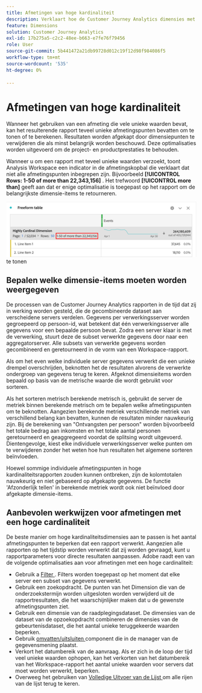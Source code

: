 ```yaml
---
title: Afmetingen van hoge kardinaliteit
description: Verklaart hoe de Customer Journey Analytics dimensies met vele unieke waarden behandelt
feature: Dimensions
solution: Customer Journey Analytics
exl-id: 17b275a5-c2c2-48ee-b663-e7fe76f79456
role: User
source-git-commit: 5b441472a21db99728d012c19f12d98f984086f5
workflow-type: tm+mt
source-wordcount: '535'
ht-degree: 0%

---
```


# Afmetingen van hoge kardinaliteit

Wanneer het gebruiken van een afmeting die vele unieke waarden bevat, kan het resulterende rapport teveel unieke afmetingspunten bevatten om te tonen of te berekenen. Resultaten worden afgekapt door dimensiepunten te verwijderen die als minst belangrijk worden beschouwd. Deze optimalisaties worden uitgevoerd om de project- en productprestaties te behouden.

Wanneer u om een rapport met teveel unieke waarden verzoekt, toont Analysis Workspace een indicator in de afmetingskopbal die verklaart dat niet alle afmetingspunten inbegrepen zijn. Bijvoorbeeld **[!UICONTROL Rows: 1-50 of more than 22,343,156]** . Het trefwoord **[!UICONTROL more than]** geeft aan dat er enige optimalisatie is toegepast op het rapport om de belangrijkste dimensie-items te retourneren.

![ de lijst van de Vrije vorm in Workspace die het &quot;meer dan&quot;sleutelwoord toont om 1-50 van meer dan 22.343.156 ](assets/high-cardinality.png) te tonen

## Bepalen welke dimensie-items moeten worden weergegeven

De processen van de Customer Journey Analytics rapporten in de tijd dat zij in werking worden gesteld, die de gecombineerde dataset aan verscheidene servers verdelen. Gegevens per verwerkingsserver worden gegroepeerd op persoon-id, wat betekent dat één verwerkingsserver alle gegevens voor een bepaalde persoon bevat. Zodra een server klaar is met de verwerking, stuurt deze de subset verwerkte gegevens door naar een aggregatorserver. Alle subsets van verwerkte gegevens worden gecombineerd en geretourneerd in de vorm van een Workspace-rapport.

Als om het even welke individuele server gegevens verwerkt die een unieke drempel overschrijden, beknotten het de resultaten alvorens de verwerkte ondergroep van gegevens terug te keren. Afgeknot dimensieitems worden bepaald op basis van de metrische waarde die wordt gebruikt voor sorteren.

Als het sorteren metrisch berekende metrisch is, gebruikt de server de metriek binnen berekende metrisch om te bepalen welke afmetingspunten om te beknotten. Aangezien berekende metriek verschillende metriek van verschillend belang kan bevatten, kunnen de resultaten minder nauwkeurig zijn. Bij de berekening van &quot;Ontvangsten per persoon&quot; worden bijvoorbeeld het totale bedrag aan inkomsten en het totale aantal personen geretourneerd en geaggregeerd voordat de splitsing wordt uitgevoerd. Dientengevolge, kiest elke individuele verwerkingsserver welke punten om te verwijderen zonder het weten hoe hun resultaten het algemene sorteren beïnvloeden.

Hoewel sommige individuele afmetingspunten in hoge kardinaliteitsrapporten zouden kunnen ontbreken, zijn de kolomtotalen nauwkeurig en niet gebaseerd op afgekapte gegevens. De functie &#39;Afzonderlijk tellen&#39; in berekende metriek wordt ook niet beïnvloed door afgekapte dimensie-items.

## Aanbevolen werkwijzen voor afmetingen met een hoge cardinaliteit

De beste manier om hoge kardinaliteitsdimensies aan te passen is het aantal afmetingspunten te beperken dat een rapport verwerkt. Aangezien alle rapporten op het tijdstip worden verwerkt dat zij worden gevraagd, kunt u rapportparameters voor directe resultaten aanpassen. Adobe raadt een van de volgende optimalisaties aan voor afmetingen met een hoge cardinaliteit:

* Gebruik a [ Filter ](/help/components/filters/create-filters.md). Filters worden toegepast op het moment dat elke server een subset van gegevens verwerkt.
* Gebruik een zoekopdracht. De punten van het Dimension die van de onderzoekstermijn worden uitgesloten worden verwijderd uit de rapportresultaten, die het waarschijnlijker maken dat u de gewenste afmetingspunten ziet.
* Gebruik een dimensie van de raadplegingsdataset. De dimensies van de dataset van de opzoekopdracht combineren de dimensies van de gebeurtenisdataset, die het aantal unieke teruggekeerde waarden beperken.
* Gebruik [ omvatten/uitsluiten ](/help/data-views/component-settings/include-exclude-values.md) component die in de manager van de gegevensmening plaatst.
* Verkort het datumbereik van de aanvraag. Als er zich in de loop der tijd veel unieke waarden ophopen, kan het verkorten van het datumbereik van het Workspace-rapport het aantal unieke waarden voor servers dat moet worden verwerkt, beperken.
* Overweeg het gebruiken van [ Volledige Uitvoer van de Lijst ](/help/analysis-workspace/export/export-cloud.md) om alle rijen van de lijst terug te keren.
